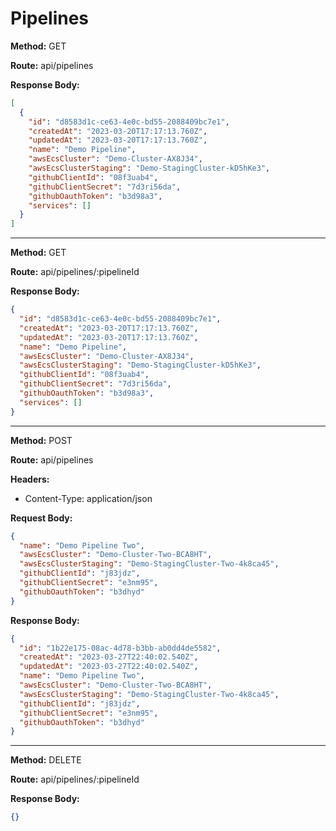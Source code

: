 # Pipelines

**Method:** GET

**Route:** api/pipelines

**Response Body:**

```json
[
  {
    "id": "d8583d1c-ce63-4e0c-bd55-2088409bc7e1",
    "createdAt": "2023-03-20T17:17:13.760Z",
    "updatedAt": "2023-03-20T17:17:13.760Z",
    "name": "Demo Pipeline",
    "awsEcsCluster": "Demo-Cluster-AX8J34",
    "awsEcsClusterStaging": "Demo-StagingCluster-kD5hKe3",
    "githubClientId": "08f3uab4",
    "githubClientSecret": "7d3ri56da",
    "githubOauthToken": "b3d98a3",
    "services": []
  }
]
```

---

**Method:** GET

**Route:** api/pipelines/:pipelineId

**Response Body:**

```json
{
  "id": "d8583d1c-ce63-4e0c-bd55-2088409bc7e1",
  "createdAt": "2023-03-20T17:17:13.760Z",
  "updatedAt": "2023-03-20T17:17:13.760Z",
  "name": "Demo Pipeline",
  "awsEcsCluster": "Demo-Cluster-AX8J34",
  "awsEcsClusterStaging": "Demo-StagingCluster-kD5hKe3",
  "githubClientId": "08f3uab4",
  "githubClientSecret": "7d3ri56da",
  "githubOauthToken": "b3d98a3",
  "services": []
}
```

---

**Method:** POST

**Route:** api/pipelines

**Headers:**

- Content-Type: application/json

**Request Body:**

```json
{
  "name": "Demo Pipeline Two",
  "awsEcsCluster": "Demo-Cluster-Two-BCA8HT",
  "awsEcsClusterStaging": "Demo-StagingCluster-Two-4k8ca45",
  "githubClientId": "j83jdz",
  "githubClientSecret": "e3nm95",
  "githubOauthToken": "b3dhyd"
}
```

**Response Body:**

```json
{
  "id": "1b22e175-08ac-4d78-b3bb-ab0dd4de5582",
  "createdAt": "2023-03-27T22:40:02.540Z",
  "updatedAt": "2023-03-27T22:40:02.540Z",
  "name": "Demo Pipeline Two",
  "awsEcsCluster": "Demo-Cluster-Two-BCA8HT",
  "awsEcsClusterStaging": "Demo-StagingCluster-Two-4k8ca45",
  "githubClientId": "j83jdz",
  "githubClientSecret": "e3nm95",
  "githubOauthToken": "b3dhyd"
}
```

---

**Method:** DELETE

**Route:** api/pipelines/:pipelineId

**Response Body:**

```json
{}
```
